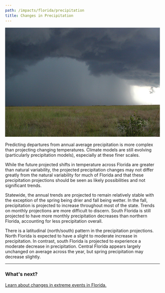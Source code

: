```yaml
---
path: /impacts/florida/precipitation
title: Changes in Precipitation
---
```


<content-header icon="precipitation_change" title="Changes in Precipitation in Florida"></content-header>

<!-- https://www.flickr.com/photos/evergladesnps/9257940598/ -->

![Everglades summer thunderstorm](9257940598_6cfbc7a7ea_k.jpg 'Everglades summer thunderstorm.  Photo: NPS.')

Predicting departures from annual average precipitation is more complex than projecting changing temperatures. Climate models are still evolving (particularly precipitation models), especially at these finer scales.

While the future projected shifts in temperature across Florida are greater than natural variability, the projected precipitation changes may not differ greatly from the natural variability for much of Florida and that these precipitation projections should be seen as likely possibilities and not significant trends.

Statewide, the annual trends are projected to remain relatively stable with the exception of the spring being drier and fall being wetter. In the fall, precipitation is projected to increase throughout most of the state. Trends on monthly projections are more difficult to discern. South Florida is still projected to have more monthly precipitation decreases than northern Florida, accounting for less precipitation overall.

There is a latitudinal (north/south) pattern in the precipitation projections. North Florida is expected to have a slight to moderate increase in precipitation. In contrast, south Florida is projected to experience a moderate decrease in precipitation. Central Florida appears largely unchanged on average across the year, but spring precipitation may decrease slightly.

<hr class="divider"/>

### What's next?

[Learn about changes in extreme events in Florida.](/impacts/florida/extreme-events)
